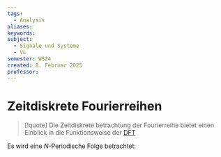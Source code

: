 ```yaml
---
tags:
  - Analysis
aliases: 
keywords: 
subject:
  - Signale und Systeme
  - VL
semester: WS24
created: 8. Februar 2025
professor:
---
```

 
# Zeitdiskrete Fourierreihen

> [!quote] Die Zeitdiskrete betrachtung der Fourierreihe bietet einen Einblick in die Funktionsweise der [DFT](DFT.md)

Es wird eine $N$-Periodische Folge betrachtet: